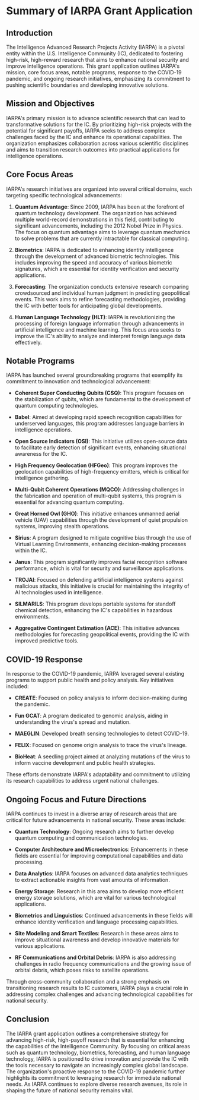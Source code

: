 # Summary of IARPA Grant Application

## Introduction

The Intelligence Advanced Research Projects Activity (IARPA) is a pivotal entity within the U.S. Intelligence Community (IC), dedicated to fostering high-risk, high-reward research that aims to enhance national security and improve intelligence operations. This grant application outlines IARPA's mission, core focus areas, notable programs, response to the COVID-19 pandemic, and ongoing research initiatives, emphasizing its commitment to pushing scientific boundaries and developing innovative solutions.

## Mission and Objectives

IARPA's primary mission is to advance scientific research that can lead to transformative solutions for the IC. By prioritizing high-risk projects with the potential for significant payoffs, IARPA seeks to address complex challenges faced by the IC and enhance its operational capabilities. The organization emphasizes collaboration across various scientific disciplines and aims to transition research outcomes into practical applications for intelligence operations.

## Core Focus Areas

IARPA's research initiatives are organized into several critical domains, each targeting specific technological advancements:

1. **Quantum Advantage**: Since 2009, IARPA has been at the forefront of quantum technology development. The organization has achieved multiple world-record demonstrations in this field, contributing to significant advancements, including the 2012 Nobel Prize in Physics. The focus on quantum advantage aims to leverage quantum mechanics to solve problems that are currently intractable for classical computing.

2. **Biometrics**: IARPA is dedicated to enhancing identity intelligence through the development of advanced biometric technologies. This includes improving the speed and accuracy of various biometric signatures, which are essential for identity verification and security applications.

3. **Forecasting**: The organization conducts extensive research comparing crowdsourced and individual human judgment in predicting geopolitical events. This work aims to refine forecasting methodologies, providing the IC with better tools for anticipating global developments.

4. **Human Language Technology (HLT)**: IARPA is revolutionizing the processing of foreign language information through advancements in artificial intelligence and machine learning. This focus area seeks to improve the IC's ability to analyze and interpret foreign language data effectively.

## Notable Programs

IARPA has launched several groundbreaking programs that exemplify its commitment to innovation and technological advancement:

- **Coherent Super Conducting Qubits (CSQ)**: This program focuses on the stabilization of qubits, which are fundamental to the development of quantum computing technologies.
  
- **Babel**: Aimed at developing rapid speech recognition capabilities for underserved languages, this program addresses language barriers in intelligence operations.

- **Open Source Indicators (OSI)**: This initiative utilizes open-source data to facilitate early detection of significant events, enhancing situational awareness for the IC.

- **High Frequency Geolocation (HFGeo)**: This program improves the geolocation capabilities of high-frequency emitters, which is critical for intelligence gathering.

- **Multi-Qubit Coherent Operations (MQCO)**: Addressing challenges in the fabrication and operation of multi-qubit systems, this program is essential for advancing quantum computing.

- **Great Horned Owl (GHO)**: This initiative enhances unmanned aerial vehicle (UAV) capabilities through the development of quiet propulsion systems, improving stealth operations.

- **Sirius**: A program designed to mitigate cognitive bias through the use of Virtual Learning Environments, enhancing decision-making processes within the IC.

- **Janus**: This program significantly improves facial recognition software performance, which is vital for security and surveillance applications.

- **TROJAI**: Focused on defending artificial intelligence systems against malicious attacks, this initiative is crucial for maintaining the integrity of AI technologies used in intelligence.

- **SILMARILS**: This program develops portable systems for standoff chemical detection, enhancing the IC's capabilities in hazardous environments.

- **Aggregative Contingent Estimation (ACE)**: This initiative advances methodologies for forecasting geopolitical events, providing the IC with improved predictive tools.

## COVID-19 Response

In response to the COVID-19 pandemic, IARPA leveraged several existing programs to support public health and policy analysis. Key initiatives included:

- **CREATE**: Focused on policy analysis to inform decision-making during the pandemic.
  
- **Fun GCAT**: A program dedicated to genomic analysis, aiding in understanding the virus's spread and mutation.

- **MAEGLIN**: Developed breath sensing technologies to detect COVID-19.

- **FELIX**: Focused on genome origin analysis to trace the virus's lineage.

- **BioHeat**: A seedling project aimed at analyzing mutations of the virus to inform vaccine development and public health strategies.

These efforts demonstrate IARPA's adaptability and commitment to utilizing its research capabilities to address urgent national challenges.

## Ongoing Focus and Future Directions

IARPA continues to invest in a diverse array of research areas that are critical for future advancements in national security. These areas include:

- **Quantum Technology**: Ongoing research aims to further develop quantum computing and communication technologies.

- **Computer Architecture and Microelectronics**: Enhancements in these fields are essential for improving computational capabilities and data processing.

- **Data Analytics**: IARPA focuses on advanced data analytics techniques to extract actionable insights from vast amounts of information.

- **Energy Storage**: Research in this area aims to develop more efficient energy storage solutions, which are vital for various technological applications.

- **Biometrics and Linguistics**: Continued advancements in these fields will enhance identity verification and language processing capabilities.

- **Site Modeling and Smart Textiles**: Research in these areas aims to improve situational awareness and develop innovative materials for various applications.

- **RF Communications and Orbital Debris**: IARPA is also addressing challenges in radio frequency communications and the growing issue of orbital debris, which poses risks to satellite operations.

Through cross-community collaboration and a strong emphasis on transitioning research results to IC customers, IARPA plays a crucial role in addressing complex challenges and advancing technological capabilities for national security.

## Conclusion

The IARPA grant application outlines a comprehensive strategy for advancing high-risk, high-payoff research that is essential for enhancing the capabilities of the Intelligence Community. By focusing on critical areas such as quantum technology, biometrics, forecasting, and human language technology, IARPA is positioned to drive innovation and provide the IC with the tools necessary to navigate an increasingly complex global landscape. The organization's proactive response to the COVID-19 pandemic further highlights its commitment to leveraging research for immediate national needs. As IARPA continues to explore diverse research avenues, its role in shaping the future of national security remains vital.